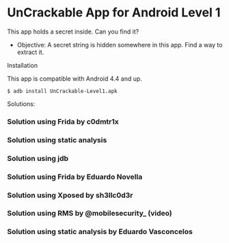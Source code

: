 # UnCrackable App for Android Level 1

This app holds a secret inside. Can you find it?

- Objective: A secret string is hidden somewhere in this app. Find a way to extract it.

Installation

This app is compatible with Android 4.4 and up.

	$ adb install UnCrackable-Level1.apk

Solutions:

### Solution using Frida by c0dmtr1x

### Solution using static analysis

### Solution using jdb

### Solution using Frida by Eduardo Novella

### Solution using Xposed by sh3llc0d3r

### Solution using RMS by @mobilesecurity_ (video)

### Solution using static analysis by Eduardo Vasconcelos
